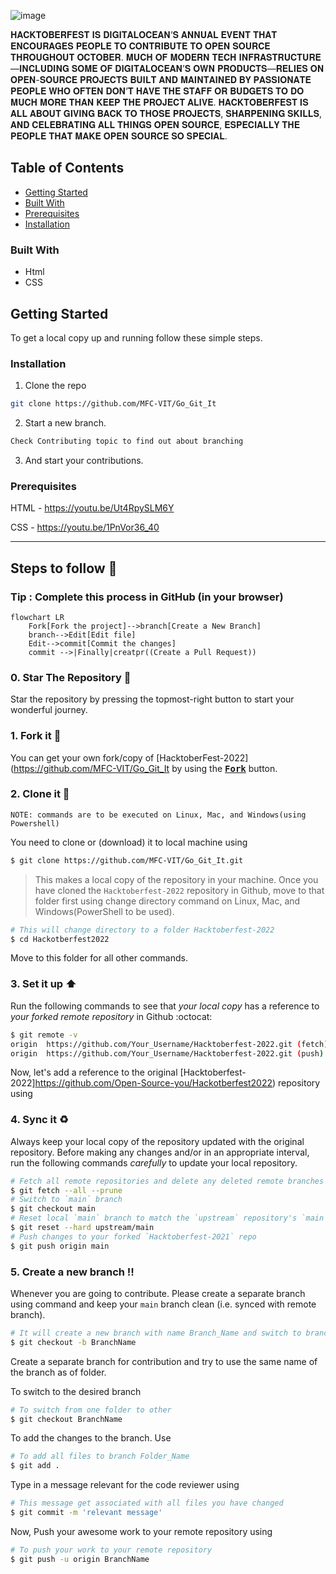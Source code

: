 ![image](https://user-images.githubusercontent.com/70385488/192114009-0830321a-d227-4a4d-8411-6c03b54d7ce6.png)

𝐇𝐀𝐂𝐊𝐓𝐎𝐁𝐄𝐑𝐅𝐄𝐒𝐓 𝐈𝐒 𝐃𝐈𝐆𝐈𝐓𝐀𝐋𝐎𝐂𝐄𝐀𝐍’𝐒 𝐀𝐍𝐍𝐔𝐀𝐋 𝐄𝐕𝐄𝐍𝐓 𝐓𝐇𝐀𝐓 𝐄𝐍𝐂𝐎𝐔𝐑𝐀𝐆𝐄𝐒 𝐏𝐄𝐎𝐏𝐋𝐄 𝐓𝐎 𝐂𝐎𝐍𝐓𝐑𝐈𝐁𝐔𝐓𝐄 𝐓𝐎 𝐎𝐏𝐄𝐍 𝐒𝐎𝐔𝐑𝐂𝐄 𝐓𝐇𝐑𝐎𝐔𝐆𝐇𝐎𝐔𝐓 𝐎𝐂𝐓𝐎𝐁𝐄𝐑. 𝐌𝐔𝐂𝐇 𝐎𝐅 𝐌𝐎𝐃𝐄𝐑𝐍 𝐓𝐄𝐂𝐇 𝐈𝐍𝐅𝐑𝐀𝐒𝐓𝐑𝐔𝐂𝐓𝐔𝐑𝐄—𝐈𝐍𝐂𝐋𝐔𝐃𝐈𝐍𝐆 𝐒𝐎𝐌𝐄 𝐎𝐅 𝐃𝐈𝐆𝐈𝐓𝐀𝐋𝐎𝐂𝐄𝐀𝐍’𝐒 𝐎𝐖𝐍 𝐏𝐑𝐎𝐃𝐔𝐂𝐓𝐒—𝐑𝐄𝐋𝐈𝐄𝐒 𝐎𝐍 𝐎𝐏𝐄𝐍-𝐒𝐎𝐔𝐑𝐂𝐄 𝐏𝐑𝐎𝐉𝐄𝐂𝐓𝐒 𝐁𝐔𝐈𝐋𝐓 𝐀𝐍𝐃 𝐌𝐀𝐈𝐍𝐓𝐀𝐈𝐍𝐄𝐃 𝐁𝐘 𝐏𝐀𝐒𝐒𝐈𝐎𝐍𝐀𝐓𝐄 𝐏𝐄𝐎𝐏𝐋𝐄 𝐖𝐇𝐎 𝐎𝐅𝐓𝐄𝐍 𝐃𝐎𝐍’𝐓 𝐇𝐀𝐕𝐄 𝐓𝐇𝐄 𝐒𝐓𝐀𝐅𝐅 𝐎𝐑 𝐁𝐔𝐃𝐆𝐄𝐓𝐒 𝐓𝐎 𝐃𝐎 𝐌𝐔𝐂𝐇 𝐌𝐎𝐑𝐄 𝐓𝐇𝐀𝐍 𝐊𝐄𝐄𝐏 𝐓𝐇𝐄 𝐏𝐑𝐎𝐉𝐄𝐂𝐓 𝐀𝐋𝐈𝐕𝐄. 𝐇𝐀𝐂𝐊𝐓𝐎𝐁𝐄𝐑𝐅𝐄𝐒𝐓 𝐈𝐒 𝐀𝐋𝐋 𝐀𝐁𝐎𝐔𝐓 𝐆𝐈𝐕𝐈𝐍𝐆 𝐁𝐀𝐂𝐊 𝐓𝐎 𝐓𝐇𝐎𝐒𝐄 𝐏𝐑𝐎𝐉𝐄𝐂𝐓𝐒, 𝐒𝐇𝐀𝐑𝐏𝐄𝐍𝐈𝐍𝐆 𝐒𝐊𝐈𝐋𝐋𝐒, 𝐀𝐍𝐃 𝐂𝐄𝐋𝐄𝐁𝐑𝐀𝐓𝐈𝐍𝐆 𝐀𝐋𝐋 𝐓𝐇𝐈𝐍𝐆𝐒 𝐎𝐏𝐄𝐍 𝐒𝐎𝐔𝐑𝐂𝐄, 𝐄𝐒𝐏𝐄𝐂𝐈𝐀𝐋𝐋𝐘 𝐓𝐇𝐄 𝐏𝐄𝐎𝐏𝐋𝐄 𝐓𝐇𝐀𝐓 𝐌𝐀𝐊𝐄 𝐎𝐏𝐄𝐍 𝐒𝐎𝐔𝐑𝐂𝐄 𝐒𝐎 𝐒𝐏𝐄𝐂𝐈𝐀𝐋.
<!-- TABLE OF CONTENTS -->
## Table of Contents

* [Getting Started](#getting-started)
* [Built With](#built-with)
* [Prerequisites](#prerequisites)
* [Installation](#installation)



<!-- ABOUT THE PROJECT
## About The Project
It is an e-commerce website whose name has totally not been stolen from somewhere else. It is a front-end based project where the participants will learn styling of pages, html and css features etc. It has been made using Html and Css.

Project Name - Vbay
-->

### Built With

* Html
* CSS


<!-- GETTING STARTED -->
## Getting Started

To get a local copy up and running follow these simple steps.


### Installation

1. Clone the repo
```sh
git clone https://github.com/MFC-VIT/Go_Git_It
```
2. Start a new branch.
```sh
Check Contributing topic to find out about branching
```

3. And start your contributions.


### Prerequisites

HTML - https://youtu.be/Ut4RpySLM6Y

CSS  - https://youtu.be/1PnVor36_40


----------

## Steps to follow :scroll:

### Tip : Complete this process in GitHub (in your browser)

```mermaid
flowchart LR
    Fork[Fork the project]-->branch[Create a New Branch]
    branch-->Edit[Edit file]
    Edit-->commit[Commit the changes]
    commit -->|Finally|creatpr((Create a Pull Request))

 ```

### 0. Star The Repository :star2:

Star the repository by pressing the topmost-right button to start your wonderful journey.

### 1. Fork it :fork_and_knife:

You can get your own fork/copy of [HacktoberFest-2022](https://github.com/MFC-VIT/Go_Git_It by using the <a href="https://github.com/MFC-VIT/Go_Git_It/fork"><kbd><b>Fork</b></kbd></a> button.


### 2. Clone it :busts_in_silhouette:

`NOTE: commands are to be executed on Linux, Mac, and Windows(using Powershell)`

You need to clone or (download) it to local machine using

```sh
$ git clone https://github.com/MFC-VIT/Go_Git_It.git
```

> This makes a local copy of the repository in your machine.
Once you have cloned the `Hacktoberfest-2022` repository in Github, move to that folder first using change directory command on Linux, Mac, and Windows(PowerShell to be used).

```sh
# This will change directory to a folder Hacktoberfest-2022
$ cd Hackotberfest2022
```

Move to this folder for all other commands.

### 3. Set it up :arrow_up:

Run the following commands to see that *your local copy* has a reference to *your forked remote repository* in Github :octocat:

```sh
$ git remote -v
origin  https://github.com/Your_Username/Hacktoberfest-2022.git (fetch)
origin  https://github.com/Your_Username/Hacktoberfest-2022.git (push)
```

Now, let's add a reference to the original [Hacktoberfest-2022]https://github.com/Open-Source-you/Hackotberfest2022) repository using


### 4. Sync it :recycle:

Always keep your local copy of the repository updated with the original repository.
Before making any changes and/or in an appropriate interval, run the following commands *carefully* to update your local repository.

```sh
# Fetch all remote repositories and delete any deleted remote branches
$ git fetch --all --prune
# Switch to `main` branch
$ git checkout main
# Reset local `main` branch to match the `upstream` repository's `main` branch
$ git reset --hard upstream/main
# Push changes to your forked `Hacktoberfest-2021` repo
$ git push origin main
```


### 5. Create a new branch :bangbang:

Whenever you are going to contribute. Please create a separate branch using command and keep your `main` branch clean (i.e. synced with remote branch).

```sh
# It will create a new branch with name Branch_Name and switch to branch Folder_Name
$ git checkout -b BranchName
```

Create a separate branch for contribution and try to use the same name of the branch as of folder.

To switch to the desired branch

```sh
# To switch from one folder to other
$ git checkout BranchName
```

To add the changes to the branch. Use

```sh
# To add all files to branch Folder_Name
$ git add .
```

Type in a message relevant for the code reviewer using

```sh
# This message get associated with all files you have changed
$ git commit -m 'relevant message'
```

Now, Push your awesome work to your remote repository using

```sh
# To push your work to your remote repository
$ git push -u origin BranchName
```
